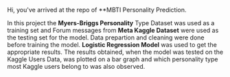 Hi, you've arrived at the repo of **MBTI Personality Prediction. 

In this project the **Myers-Briggs Personality** Type Dataset was used as a training set and Forum messages from **Meta Kaggle Dataset** were used as the testing set for the model. Data prepartion and cleaning were done before training the model. **Logistic Regression Model** was used to get the appropriate results. The results obtained, when the model was tested on the Kaggle Users Data, was plotted on a bar graph and which personality type most Kaggle users belong to was also observed.
